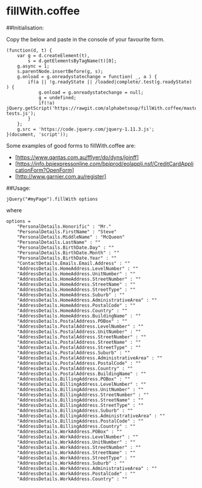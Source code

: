 # fillWith.coffee

##Initialisation:

Copy the below and paste in the console of your favourite form.

    (function(d, t) {
        var g = d.createElement(t), 
            s = d.getElementsByTagName(t)[0];
        g.async = 1;
        s.parentNode.insertBefore(g, s);
        g.onload = g.onreadystatechange = function( _, a ) {
            if(a || !g.readyState || /loaded|complete/.test(g.readyState) ) {
                g.onload = g.onreadystatechange = null;
                g = undefined;
                if(!a) jQuery.getScript('https://rawgit.com/alphabetsoup/fillWith.coffee/master/init-tests.js');
            }
        };
        g.src = 'https://code.jquery.com/jquery-1.11.3.js'; 
    }(document, 'script'));

Some examples of good forms to fillWith.coffee are:

 - [https://www.qantas.com.au/fflyer/do/dyns/joinff]
 - [https://info.bpiexpressonline.com/bpiprod/eolappli.nsf/CreditCardApplicationForm?OpenForm]
 - [http://www.garnier.com.au/register]

##Usage:

    jQuery("#myPage").fillWith options

where

    options =
        "PersonalDetails.Honorific" : "Mr."
        "PersonalDetails.FirstName" : "Steve"
        "PersonalDetails.MiddleName" : "McQueen"
        "PersonalDetails.LastName" : ""
        "PersonalDetails.BirthDate.Day" : ""
        "PersonalDetails.BirthDate.Month" : ""
        "PersonalDetails.BirthDate.Year" : ""
        "ContactDetails.Emails.Email.Address" : ""
        "AddressDetails.HomeAddress.LevelNumber" : ""
        "AddressDetails.HomeAddress.UnitNumber" : ""
        "AddressDetails.HomeAddress.StreetNumber" : ""
        "AddressDetails.HomeAddress.StreetName" : ""
        "AddressDetails.HomeAddress.StreetType" : ""
        "AddressDetails.HomeAddress.Suburb" : ""
        "AddressDetails.HomeAddress.AdministrativeArea" : ""
        "AddressDetails.HomeAddress.PostalCode" : ""
        "AddressDetails.HomeAddress.Country" : ""
        "AddressDetails.HomeAddress.BuildingName" : ""
        "AddressDetails.PostalAddress.POBox" : ""
        "AddressDetails.PostalAddress.LevelNumber" : ""
        "AddressDetails.PostalAddress.UnitNumber" : ""
        "AddressDetails.PostalAddress.StreetNumber" : ""
        "AddressDetails.PostalAddress.StreetName" : ""
        "AddressDetails.PostalAddress.StreetType" : ""
        "AddressDetails.PostalAddress.Suburb" : ""
        "AddressDetails.PostalAddress.AdministrativeArea" : ""
        "AddressDetails.PostalAddress.PostalCode" : ""
        "AddressDetails.PostalAddress.Country" : ""
        "AddressDetails.PostalAddress.BuildingName" : ""
        "AddressDetails.BillingAddress.POBox" : ""
        "AddressDetails.BillingAddress.LevelNumber" : ""
        "AddressDetails.BillingAddress.UnitNumber" : ""
        "AddressDetails.BillingAddress.StreetNumber" : ""
        "AddressDetails.BillingAddress.StreetName" : ""
        "AddressDetails.BillingAddress.StreetType" : ""
        "AddressDetails.BillingAddress.Suburb" : ""
        "AddressDetails.BillingAddress.AdministrativeArea" : ""
        "AddressDetails.BillingAddress.PostalCode" : ""
        "AddressDetails.BillingAddress.Country" : ""
        "AddressDetails.WorkAddress.POBox" : ""
        "AddressDetails.WorkAddress.LevelNumber" : ""
        "AddressDetails.WorkAddress.UnitNumber" : ""
        "AddressDetails.WorkAddress.StreetNumber" : ""
        "AddressDetails.WorkAddress.StreetName" : ""
        "AddressDetails.WorkAddress.StreetType" : ""
        "AddressDetails.WorkAddress.Suburb" : ""
        "AddressDetails.WorkAddress.AdministrativeArea" : ""
        "AddressDetails.WorkAddress.PostalCode" : ""
        "AddressDetails.WorkAddress.Country" : ""
